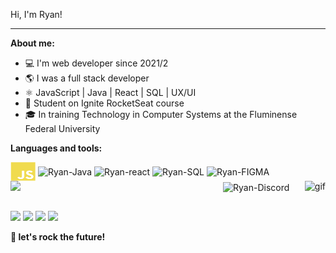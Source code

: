 Hi, I'm Ryan!

* * *

**About me:**
- 💻 I'm web developer since 2021/2
- 🌎 I was a full stack developer
- ⚛️ JavaScript | Java | React | SQL | UX/UI 
- 📖 Student on Ignite RocketSeat course
- 🎓 In training Technology in Computer Systems at the Fluminense Federal University

<div align="center">
 
</div>
  
<div style="display: inline_block">
  
**Languages and tools:**
 
  <img align="center" alt="Ryan-Js" height="30" width="40" src="https://raw.githubusercontent.com/devicons/devicon/master/icons/javascript/javascript-plain.svg" />
  <img align="center" alt="Ryan-Java" height="30" width="40" src="https://cdn.jsdelivr.net/gh/devicons/devicon@latest/icons/java/java-original.svg" />        
  <img align="center" alt="Ryan-react" height="30" width="40" src="https://cdn.jsdelivr.net/gh/devicons/devicon@latest/icons/react/react-original.svg" />
  <img align="center" alt="Ryan-SQL" height="30" width="40" src="https://cdn.jsdelivr.net/gh/devicons/devicon/icons/mysql/mysql-original.svg" />
  <img align="center" alt="Ryan-FIGMA" height="30" width="40" src="https://cdn.jsdelivr.net/gh/devicons/devicon/icons/figma/figma-original.svg" />
  <img align="center" alt="Ryan-Discord" height="30" width="40" src="https://cdn.jsdelivr.net/gh/devicons/devicon/icons/discordjs/discordjs-plain.svg">
 
 <img align="right" height="60" alt="gif" src="https://cdn.discordapp.com/attachments/957884398026518578/959345558995206204/black_cat.gif">
 <img align="left" width="340" src="https://github-readme-stats.vercel.app/api?username=ryanfigueredo&theme=dark&show_icons=true" />
                  
  </div>
    
##
  
  <div> 
  <a href="https://www.youtube.com/channel/UCJgMMns8bIqKHRtTzcoTBJA" target="_blank"><img src="https://img.shields.io/badge/YouTube-FF0000?style=for-the-badge&logo=youtube&logoColor=white" target="_blank" rel="noopener noreferrer"></a>
  <a href="https://www.instagram.com/dmtndigital" target="_blank" rel="noopener noreferrer"><img src="https://img.shields.io/badge/-Instagram-%23E4405F?style=for-the-badge&logo=instagram&logoColor=white" target="_blank" rel="noopener noreferrer"></a>
  <a href = "mailto:ryancontatof8@gmail.com"><img src="https://img.shields.io/badge/-Gmail-%23333?style=for-the-badge&logo=gmail&logoColor=white" target="_blank" rel="noopener noreferrer"></a>
  <a href="https://www.linkedin.com/in/ryan-figueredo-666793214/" target="_blank"><img src="https://img.shields.io/badge/-LinkedIn-%230077B5?style=for-the-badge&logo=linkedin&logoColor=white" target="_blank" rel="noopener noreferrer"></a> 
 
</div>
 
  
  **🚀 let's rock the future!**
